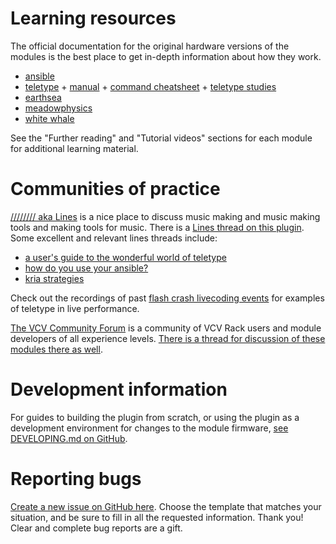 # Learning resources

The official documentation for the original hardware versions of the modules is the best place to get in-depth information about how they work.

   * [ansible](https://monome.org/docs/ansible/)
   * [teletype](https://monome.org/docs/teletype/) + [manual](https://monome.org/docs/teletype/manual) + [command cheatsheet](https://monome.org/docs/teletype/TT_commands_4.0.pdf) + [teletype studies](https://monome.org/docs/teletype/studies-1/)
   * [earthsea](https://monome.org/docs/earthsea/)
   * [meadowphysics](https://monome.org/docs/meadowphysics/)
   * [white whale](https://monome.org/docs/whitewhale/)

See the "Further reading" and "Tutorial videos" sections for each module for additional learning material.

# Communities of practice

[//////// aka Lines](https://llllllll.co) is a nice place to discuss music making and music making tools and making tools for music. There is a [Lines thread on this plugin](https://llllllll.co/t/monome-vcv-rack-ports-development-log/10337). Some excellent and relevant lines threads include:

   * [a user's guide to the wonderful world of teletype](https://llllllll.co/t/a-users-guide-to-the-wonderful-world-of-teletype/35971)
   * [how do you use your ansible?](https://llllllll.co/t/how-do-you-use-your-ansible/46846/)
   * [kria strategies](https://llllllll.co/t/kria-strategies/17671)

Check out the recordings of past [flash crash livecoding events](https://flashcrash.net/) for examples of teletype in live performance.

[The VCV Community Forum](https://community.vcvrack.com) is a community of VCV Rack users and module developers of all experience levels. [There is a thread for discussion of these modules there as well](https://community.vcvrack.com/t/monome-modules-beta-dev-log/3683).

# Development information

For guides to building the plugin from scratch, or using the plugin as a development environment for changes to the module firmware, [see DEVELOPING.md on GitHub](https://github.com/Dewb/monome-rack/blob/main/DEVELOPING.md).

# Reporting bugs

[Create a new issue on GitHub here](https://github.com/Dewb/monome-rack/issues/new/choose). Choose the template that matches your situation, and be sure to fill in all the requested information. Thank you! Clear and complete bug reports are a gift.